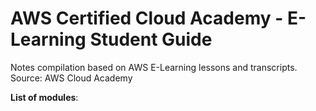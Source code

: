 # AWS Certified Cloud Academy - E-Learning Student Guide
Notes compilation based on AWS E-Learning lessons and transcripts. 
Source: AWS Cloud Academy



**List of modules**:  

